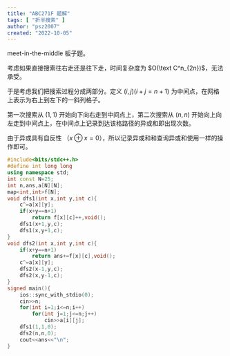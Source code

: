 ```yaml
---
title: "ABC271F 题解"
tags: [ "折半搜索" ]
author: "psz2007"
created: "2022-10-05"
---
```



meet-in-the-middle 板子题。

考虑如果直接搜索往右走还是往下走，时间复杂度为 $O(\text C^n_{2n})$，无法承受。

于是考虑我们把搜索过程分成两部分。定义 $(i,j)(i+j=n+1)$ 为中间点，在网格上表示为右上到左下的一斜列格子。

第一次搜索从 $(1,1)$ 开始向下向右走到中间点上，第二次搜索从 $(n,n)$ 开始向上向左走到中间点上，在中间点上记录到达该格路径的异或和即出现次数。

由于异或具有自反性 （$x\oplus x=0$），所以记录异或和和查询异或和使用一样的操作即可。

```C++
#include<bits/stdc++.h>
#define int long long
using namespace std;
int const N=25;
int n,ans,a[N][N];
map<int,int>f[N];
void dfs1(int x,int y,int c){
	c^=a[x][y];
	if(x+y==n+1)
		return f[x][c]++,void();
	dfs1(x+1,y,c);
	dfs1(x,y+1,c);
}
void dfs2(int x,int y,int c){
	if(x+y==n+1)
		return ans+=f[x][c],void();
	c^=a[x][y];
	dfs2(x-1,y,c);
	dfs2(x,y-1,c);
}
signed main(){
	ios::sync_with_stdio(0);
	cin>>n;
	for(int i=1;i<=n;i++)
		for(int j=1;j<=n;j++)
			cin>>a[i][j];
	dfs1(1,1,0);
	dfs2(n,n,0);
	cout<<ans<<"\n";
}
```
